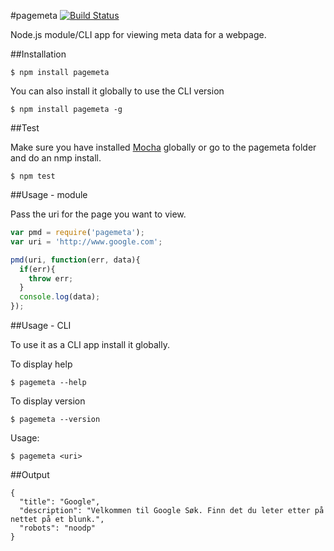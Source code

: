 #pagemeta [![Build Status](https://travis-ci.org/zrrrzzt/pagemeta.svg?branch=master)](https://travis-ci.org/zrrrzzt/pagemeta)

Node.js module/CLI app for viewing meta data for a webpage.

##Installation

```
$ npm install pagemeta
```

You can also install it globally to use the CLI version

```
$ npm install pagemeta -g
```

##Test

Make sure you have installed [Mocha](http://visionmedia.github.io/mocha/) globally or go to the pagemeta folder and do an nmp install.

```
$ npm test
```

##Usage - module

Pass the uri for the page you want to view.

```javascript
var pmd = require('pagemeta');
var uri = 'http://www.google.com';

pmd(uri, function(err, data){
  if(err){
    throw err;
  }
  console.log(data);
});
```

##Usage - CLI

To use it as a CLI app install it globally.

To display help

```
$ pagemeta --help
```

To display version

```
$ pagemeta --version
```

Usage:

```
$ pagemeta <uri>
```

##Output

```
{
  "title": "Google",
  "description": "Velkommen til Google Søk. Finn det du leter etter på nettet på et blunk.",
  "robots": "noodp"
}
```